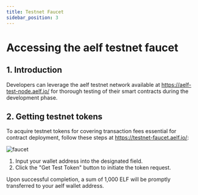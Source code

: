 ```yaml
---
title: Testnet Faucet
sidebar_position: 3
---
```


# Accessing the aelf testnet faucet

## 1. Introduction

Developers can leverage the aelf testnet network available at https://aelf-test-node.aelf.io/ for thorough testing of their smart contracts during the development phase.

## 2. Getting testnet tokens

To acquire testnet tokens for covering transaction fees essential for contract deployment, follow these steps at https://testnet-faucet.aelf.io/:

![faucet](/img/faucet.png)

1. Input your wallet address into the designated field.
2. Click the "Get Test Token" button to initiate the token request.

Upon successful completion, a sum of 1,000 ELF will be promptly transferred to your aelf wallet address.
